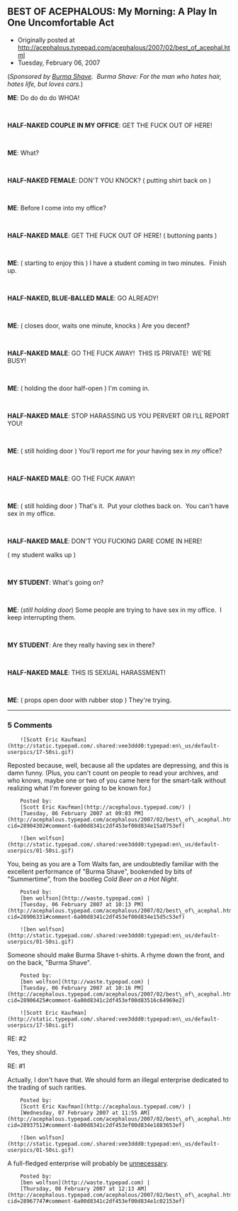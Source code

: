 ## BEST OF ACEPHALOUS: My Morning: A Play In One Uncomfortable Act

 * Originally posted at http://acephalous.typepad.com/acephalous/2007/02/best_of_acephal.html
 * Tuesday, February 06, 2007



(_Sponsored by [Burma Shave](http://acephalous.typepad.com/acephalous/2006/02/a\_vote\_for\_brub.html).  Burma Shave: For the man who hates hair, hates life, but loves cars._)

**ME**: Do do do do WHOA!

 

 **HALF-NAKED COUPLE IN MY OFFICE**: GET THE FUCK OUT OF HERE!

 

 **ME**: What?

 

 **HALF-NAKED FEMALE**: DON'T YOU KNOCK? (
putting shirt back on
)

 

 **ME**: Before I come into my office?

 

 **HALF-NAKED MALE**: GET THE FUCK OUT OF HERE! (
buttoning pants
)

 

 **ME**: (
starting to enjoy this
) I have a student coming in two minutes.  Finish up.

 

 **HALF-NAKED, BLUE-BALLED MALE**: GO ALREADY!

 

 **ME**: (
closes door, waits one minute, knocks
) Are you decent?

 

 **HALF-NAKED MALE**: GO THE FUCK AWAY!  THIS IS PRIVATE!  WE'RE BUSY!

 

 **ME**: (
holding the door half-open
) I'm coming in.

 

 **HALF-NAKED MALE**: STOP HARASSING US YOU PERVERT OR I'LL REPORT YOU!

 

 **ME**: (
still holding door
) You'll report _me_ for _your_ having sex in _my_ office?

 

 **HALF-NAKED MALE**: GO THE FUCK AWAY!

 

 **ME**: (
still holding door
) That's it.  Put your clothes back on.  You can't have sex in my office.

 

 **HALF-NAKED MALE**: DON'T YOU FUCKING DARE COME IN HERE! 

(
my student walks up
)

 

 **MY STUDENT**: What's going on?

 

 **ME**: (_still holding door_) Some people are trying to have sex in my office.  I keep interrupting them.

 

 **MY STUDENT**: Are they really having sex in there?

 

 **HALF-NAKED MALE**: THIS IS SEXUAL HARASSMENT!

 

 **ME**: (
props open door with rubber stop
) They're trying.

		

* * *

### 5 Comments 

		

                
[]()

	

		![Scott Eric Kaufman](http://static.typepad.com/.shared:vee3ddd0:typepad:en\_us/default-userpics/17-50si.gif)
	

	

		

Reposted because, well, because all the updates are depressing, and this is damn funny.  (Plus, you can't count on people to read your archives, and who knows, maybe one or two of you came here for the smart-talk without realizing what I'm forever going to be known for.)

	

		Posted by:
		[Scott Eric Kaufman](http://acephalous.typepad.com/) |
		[Tuesday, 06 February 2007 at 09:03 PM](http://acephalous.typepad.com/acephalous/2007/02/best\_of\_acephal.html?cid=28904302#comment-6a00d8341c2df453ef00d834e15a0753ef)

[]()

	

		![ben wolfson](http://static.typepad.com/.shared:vee3ddd0:typepad:en\_us/default-userpics/01-50si.gif)
	

	

		

You, being as you are a Tom Waits fan, are undoubtedly familiar with the excellent performance of "Burma Shave", bookended by bits of "Summertime", from the bootleg _Cold Beer on a Hot Night_.

	

		Posted by:
		[ben wolfson](http://waste.typepad.com) |
		[Tuesday, 06 February 2007 at 10:13 PM](http://acephalous.typepad.com/acephalous/2007/02/best\_of\_acephal.html?cid=28906331#comment-6a00d8341c2df453ef00d834e15d5c53ef)

[]()

	

		![ben wolfson](http://static.typepad.com/.shared:vee3ddd0:typepad:en\_us/default-userpics/01-50si.gif)
	

	

		

Someone should make Burma Shave t-shirts.  A rhyme down the front, and on the back, "Burma Shave".

	

		Posted by:
		[ben wolfson](http://waste.typepad.com) |
		[Tuesday, 06 February 2007 at 10:16 PM](http://acephalous.typepad.com/acephalous/2007/02/best\_of\_acephal.html?cid=28906425#comment-6a00d8341c2df453ef00d83516c64969e2)

[]()

	

		![Scott Eric Kaufman](http://static.typepad.com/.shared:vee3ddd0:typepad:en\_us/default-userpics/17-50si.gif)
	

	

		

RE: #2

Yes, they should.

RE: #1

Actually, I don't have that.  We should form an illegal enterprise dedicated to the trading of such rarities.  

	

		Posted by:
		[Scott Eric Kaufman](http://acephalous.typepad.com/) |
		[Wednesday, 07 February 2007 at 11:55 AM](http://acephalous.typepad.com/acephalous/2007/02/best\_of\_acephal.html?cid=28937512#comment-6a00d8341c2df453ef00d834e1883653ef)

[]()

	

		![ben wolfson](http://static.typepad.com/.shared:vee3ddd0:typepad:en\_us/default-userpics/01-50si.gif)
	

	

		

A full-fledged enterprise will probably be [unnecessary](http://people.cs.uchicago.edu/~wolfson/summertime.mp3).

	

		Posted by:
		[ben wolfson](http://waste.typepad.com) |
		[Thursday, 08 February 2007 at 12:13 AM](http://acephalous.typepad.com/acephalous/2007/02/best\_of\_acephal.html?cid=28967747#comment-6a00d8341c2df453ef00d834e1c02153ef)

		

        